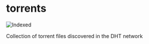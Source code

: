 torrents 
========
![Indexed](https://img.shields.io/badge/indexed-110988-blue)

Collection of torrent files discovered in the DHT network
